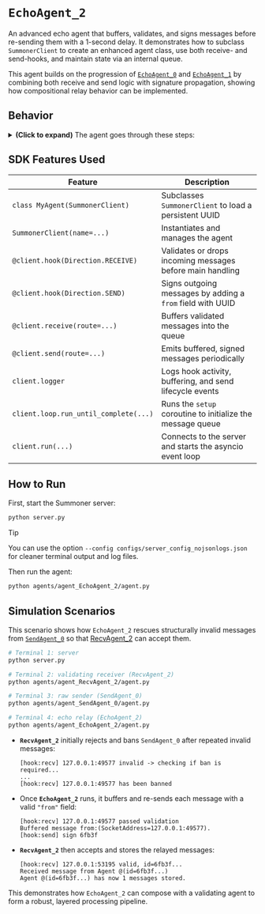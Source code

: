 # `EchoAgent_2`

An advanced echo agent that buffers, validates, and signs messages before re-sending them with a 1-second delay. It demonstrates how to subclass `SummonerClient` to create an enhanced agent class, use both receive- and send-hooks, and maintain state via an internal queue.

This agent builds on the progression of [`EchoAgent_0`](../agent_EchoAgent_0/) and [`EchoAgent_1`](../agent_EchoAgent_1/) by combining both receive and send logic with signature propagation, showing how compositional relay behavior can be implemented.

## Behavior

<details>
<summary><b>(Click to expand)</b> The agent goes through these steps:</summary>
<br>

1. On startup, the `setup` coroutine initializes an `asyncio.Queue` named `message_buffer`.  
2. `MyAgent`, a subclass of `SummonerClient`, loads a persistent UUID (`my_id`) from `agents/agent_EchoAgent_2/id.json`.  
3. Incoming messages invoke the receive-hook (`@client.hook(Direction.RECEIVE)`):
   - If it's a string starting with `"Warning:"`, logs a warning and drops the message.  
   - If it's not a dict with `"remote_addr"` and `"content"`, logs:
     ```
     [hook:recv] missing address/content
     ```
     and drops it.  
   - Otherwise, logs:
     ```
     [hook:recv] <addr> passed validation
     ```
     and forwards the message to the receive handler.  
4. The receive handler (`@client.receive(route="")`) serializes `content`, enqueues it into `message_buffer`, and logs:
     ```
     Buffered message from:(SocketAddress=<addr>).
     ```
5. Before sending, the send-hook (`@client.hook(Direction.SEND)`) logs:
     ```
     [hook:send] sign <first-5-chars-of-UUID>
     ```
   It wraps strings into `{"message":...}`, adds `{"from": my_id}`, and forwards the message to the send handler.  
6. The send handler (`@client.send(route="")`) awaits `message_buffer.get()`, sleeps 1 second, and returns the signed content.  
7. Steps 3–6 repeat until the client is stopped (Ctrl+C).

</details>

## SDK Features Used

| Feature                                | Description                                                   |
|----------------------------------------|---------------------------------------------------------------|
| `class MyAgent(SummonerClient)`        | Subclasses `SummonerClient` to load a persistent UUID         |
| `SummonerClient(name=...)`                  | Instantiates and manages the agent                            |
| `@client.hook(Direction.RECEIVE)`      | Validates or drops incoming messages before main handling     |
| `@client.hook(Direction.SEND)`         | Signs outgoing messages by adding a `from` field with UUID    |
| `@client.receive(route=...)`           | Buffers validated messages into the queue                     |
| `@client.send(route=...)`              | Emits buffered, signed messages periodically                  |
| `client.logger`                        | Logs hook activity, buffering, and send lifecycle events      |
| `client.loop.run_until_complete(...)`  | Runs the `setup` coroutine to initialize the message queue    |
| `client.run(...)`                  | Connects to the server and starts the asyncio event loop  |

## How to Run

First, start the Summoner server:

```bash
python server.py
```

> [!TIP]
> You can use the option `--config configs/server_config_nojsonlogs.json` for cleaner terminal output and log files.


Then run the agent:

```bash
python agents/agent_EchoAgent_2/agent.py
```


## Simulation Scenarios

This scenario shows how `EchoAgent_2` rescues structurally invalid messages from [`SendAgent_0`](../agent_SendAgent_0/) so that [RecvAgent_2](../agent_RecvAgent_2/) can accept them.

```bash
# Terminal 1: server
python server.py

# Terminal 2: validating receiver (RecvAgent_2)
python agents/agent_RecvAgent_2/agent.py

# Terminal 3: raw sender (SendAgent_0)
python agents/agent_SendAgent_0/agent.py

# Terminal 4: echo relay (EchoAgent_2)
python agents/agent_EchoAgent_2/agent.py
```

* **`RecvAgent_2`** initially rejects and bans `SendAgent_0` after repeated invalid messages:

  ```
  [hook:recv] 127.0.0.1:49577 invalid -> checking if ban is required...
  ...
  [hook:recv] 127.0.0.1:49577 has been banned
  ```
* Once **`EchoAgent_2`** runs, it buffers and re-sends each message with a valid `"from"` field:

    ```
    [hook:recv] 127.0.0.1:49577 passed validation
    Buffered message from:(SocketAddress=127.0.0.1:49577).
    [hook:send] sign 6fb3f
    ```

* **`RecvAgent_2`** then accepts and stores the relayed messages:

  ```
  [hook:recv] 127.0.0.1:53195 valid, id=6fb3f...
  Received message from Agent @(id=6fb3f...)
  Agent @(id=6fb3f...) has now 1 messages stored.
  ```

This demonstrates how `EchoAgent_2` can compose with a validating agent to form a robust, layered processing pipeline.
